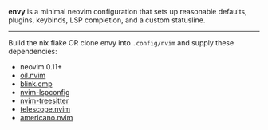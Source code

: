 **envy** is a minimal neovim configuration that sets up reasonable defaults, plugins, keybinds, LSP completion, and a custom statusline.

---
Build the nix flake OR clone envy into `.config/nvim` and supply these dependencies: 
- neovim 0.11+
- [oil.nvim](https://github.com/stevearc/oil.nvim)
- [blink.cmp](https://github.com/Saghen/blink.cmp)
- [nvim-lspconfig](https://github.com/neovim/nvim-lspconfig)
- [nvim-treesitter](https://github.com/nvim-treesitter/nvim-treesitter)
- [telescope.nvim](https://github.com/nvim-telescope/telescope.nvim)
- [americano.nvim](https://github.com/cpwrs/americano.nvim)
